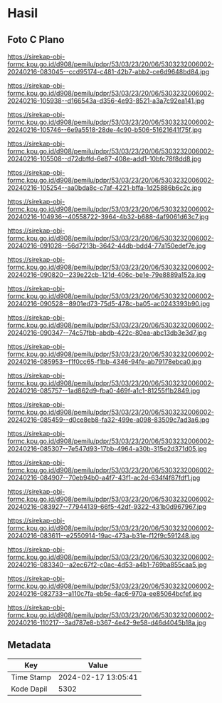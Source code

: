 # Hasil

## Foto C Plano

https://sirekap-obj-formc.kpu.go.id/d908/pemilu/pdpr/53/03/23/20/06/5303232006002-20240216-083045--ccd95174-c481-42b7-abb2-ce6d9648bd84.jpg

https://sirekap-obj-formc.kpu.go.id/d908/pemilu/pdpr/53/03/23/20/06/5303232006002-20240216-105938--d166543a-d356-4e93-8521-a3a7c92ea141.jpg

https://sirekap-obj-formc.kpu.go.id/d908/pemilu/pdpr/53/03/23/20/06/5303232006002-20240216-105746--6e9a5518-28de-4c90-b506-51621641f75f.jpg

https://sirekap-obj-formc.kpu.go.id/d908/pemilu/pdpr/53/03/23/20/06/5303232006002-20240216-105508--d72dbffd-6e87-408e-add1-10bfc78f8dd8.jpg

https://sirekap-obj-formc.kpu.go.id/d908/pemilu/pdpr/53/03/23/20/06/5303232006002-20240216-105254--aa0bda8c-c7af-4221-bffa-1d25886b6c2c.jpg

https://sirekap-obj-formc.kpu.go.id/d908/pemilu/pdpr/53/03/23/20/06/5303232006002-20240216-104936--40558722-3964-4b32-b688-4af9061d63c7.jpg

https://sirekap-obj-formc.kpu.go.id/d908/pemilu/pdpr/53/03/23/20/06/5303232006002-20240216-091028--56d7213b-3642-44db-bdd4-77a150edef7e.jpg

https://sirekap-obj-formc.kpu.go.id/d908/pemilu/pdpr/53/03/23/20/06/5303232006002-20240216-090820--239e22cb-121d-406c-be1e-79e8889a152a.jpg

https://sirekap-obj-formc.kpu.go.id/d908/pemilu/pdpr/53/03/23/20/06/5303232006002-20240216-090528--8901ed73-75d5-478c-ba05-ac0243393b90.jpg

https://sirekap-obj-formc.kpu.go.id/d908/pemilu/pdpr/53/03/23/20/06/5303232006002-20240216-090347--74c57fbb-abdb-422c-80ea-abc13db3e3d7.jpg

https://sirekap-obj-formc.kpu.go.id/d908/pemilu/pdpr/53/03/23/20/06/5303232006002-20240216-085953--f1f0cc65-f1bb-4346-94fe-ab79178ebca0.jpg

https://sirekap-obj-formc.kpu.go.id/d908/pemilu/pdpr/53/03/23/20/06/5303232006002-20240216-085757--1ad862d9-fba0-469f-a1c1-81255f1b2849.jpg

https://sirekap-obj-formc.kpu.go.id/d908/pemilu/pdpr/53/03/23/20/06/5303232006002-20240216-085459--d0ce8eb8-fa32-499e-a098-83509c7ad3a6.jpg

https://sirekap-obj-formc.kpu.go.id/d908/pemilu/pdpr/53/03/23/20/06/5303232006002-20240216-085307--7e547d93-17bb-4964-a30b-315e2d371d05.jpg

https://sirekap-obj-formc.kpu.go.id/d908/pemilu/pdpr/53/03/23/20/06/5303232006002-20240216-084907--70eb94b0-a4f7-43f1-ac2d-634f4f87fdf1.jpg

https://sirekap-obj-formc.kpu.go.id/d908/pemilu/pdpr/53/03/23/20/06/5303232006002-20240216-083927--77944139-66f5-42df-9322-431b0d967967.jpg

https://sirekap-obj-formc.kpu.go.id/d908/pemilu/pdpr/53/03/23/20/06/5303232006002-20240216-083611--e2550914-19ac-473a-b31e-f12f9c591248.jpg

https://sirekap-obj-formc.kpu.go.id/d908/pemilu/pdpr/53/03/23/20/06/5303232006002-20240216-083340--a2ec67f2-c0ac-4d53-a4b1-769ba855caa5.jpg

https://sirekap-obj-formc.kpu.go.id/d908/pemilu/pdpr/53/03/23/20/06/5303232006002-20240216-082733--a110c7fa-eb5e-4ac6-970a-ee85064bcfef.jpg

https://sirekap-obj-formc.kpu.go.id/d908/pemilu/pdpr/53/03/23/20/06/5303232006002-20240216-110217--3ad787e8-b367-4e42-9e58-d46d4045b18a.jpg


## Metadata

| Key        | Value               |
| ---------- | ------------------- |
| Time Stamp | 2024-02-17 13:05:41 |
| Kode Dapil | 5302                |



